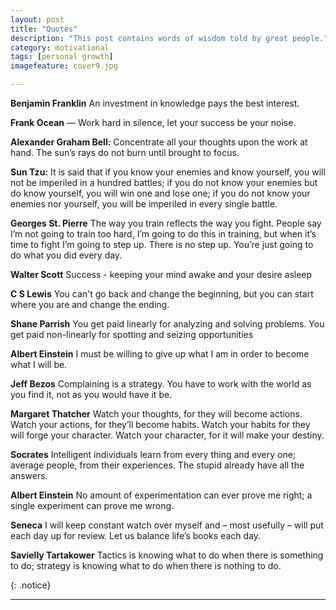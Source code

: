 ```yaml
---
layout: post
title: "Quotes"
description: "This post contains words of wisdom told by great people."
category: motivational
tags: [personal growth]
imagefeature: cover9.jpg

---
```


**Benjamin Franklin** An investment in knowledge pays the best interest.

**Frank Ocean** — Work hard in silence, let your success be your noise.

**Alexander Graham Bell:** Concentrate all your thoughts upon the work at hand. The sun’s rays do not burn until brought to focus.

**Sun Tzu:** It is said that if you know your enemies and know yourself, you will not be imperiled in a hundred battles; if you do not know your enemies but do know yourself, you will win one and lose one; if you do not know your enemies nor yourself, you will be imperiled in every single battle.

**Georges St. Pierre** The way you train reflects the way you fight. People say I’m not going to train too hard, I’m going to do this in training, but when it’s time to fight I’m going to step up. There is no step up. You’re just going to do what you did every day.

**Walter Scott** Success - keeping your mind awake and your desire asleep

**C S Lewis** You can't go back and change the beginning, but you can start where you are and change the ending.

**Shane Parrish** You get paid linearly for analyzing and solving problems. You get paid non-linearly for spotting and seizing opportunities

**Albert Einstein** I must be willing to give up what I am in order to become what I will be.

**Jeff Bezos** Complaining is a strategy. You have to work with the world as you find it, not as you would have it be.

**Margaret Thatcher** Watch your thoughts, for they will become actions. Watch your actions, for they’ll become habits. Watch your habits for they will forge your character. Watch your character, for it will make your destiny.

**Socrates** Intelligent individuals learn from every thing and every one; average people, from their experiences. The stupid already have all the answers.

**Albert Einstein** No amount of experimentation can ever prove me right; a single experiment can prove me wrong.

**Seneca** I will keep constant watch over myself and – most usefully – will put each day up for review. Let us balance life’s books each day.

**Savielly Tartakower** Tactics is knowing what to do when there is something to do; strategy is knowing what to do when there is nothing to do.

{: .notice}

---

